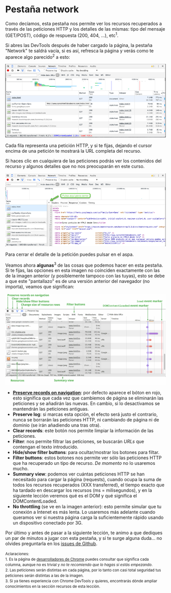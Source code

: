 # Pestaña network

Como decíamos, esta pestaña nos permite ver los recursos recuperados a través de las peticiones HTTP y los detalles de las mismas: tipo del mensaje (GET/POST), código de respuesta (200, 404, ...), etc<sup>1</sup>.

Si abres las DevTools después de haber cargado la página, la pestaña "Network" te saldrá vacía, si es así, refresca la página y verás como te aparece algo parecido<sup>2</sup> a esto:

[![](../images/pestana_network.png)](../images/pestana_network.png)

Cada fila representa una petición HTTP, y si te fijas, dejando el cursor encima de una petición te mostrará la URL completa del recurso.

Si haces clic en cualquiera de las peticiones podrás ver los contenidos del recurso y algunos detalles que no nos preocuparán en este curso.

[![](../images/cerrar_respuesta_red.png)](../images/cerrar_respuesta_red.png)

Para cerrar el detalle de la petición puedes pulsar en el aspa.

Veamos ahora **algunas**<sup>3</sup> de las cosas que podemos hacer en esta pestaña. Si te fijas, las opciones en esta imagen no coinciden exactamente con las de la imagen anterior (y posiblemente tampoco con las tuyas), esto se debe a que este "pantallazo" es de una versión anterior del navegador (no importa), veamos que significan:

[![](../images/network-panel.png)](../images/network-panel.png)

* **[Preserve records on navigation](https://developer.chrome.com/devtools/docs/network#preserving-the-network-log-upon-navigation)**: por defecto aparece el bóton en rojo, esto significa que cada vez que cambiemos de página se eliminarán las peticiones y se añadirán las nuevas. En cambio, si lo desactivamos se mantendrán las peticiones antiguas.
* **Preserve log**: si marcas esta opción, el efecto será justo el contrario, nunca se borrarán las peticiones HTTP, ni cambiando de página ni de dominio (se irán añadiendo una tras otra).
* **Clear records**: este botón nos permite limpiar la información de las peticiones.
* **Filter**: nos permite filtrar las peticiones, se buscarán *URLs* que contengan el texto introducido.
* **Hide/show filter buttons**: para ocultar/mostrar los botones para filtar.
* **Filter buttons**: estos botones nos permite ver sólo las peticiones HTTP que ha recuperado un tipo de recurso. *De momento* no lo usaremos mucho.
* **Summary view**: podemos ver cuántas peticiones HTTP se han necesitado para cargar la página (requests), cuando ocupa la suma de todos los recursos recuperados (XXX transferred), el tiempo exacto que ha tardado en descargar los recursos (ms = milisegundos), y en la siguiente lección veremos qué es el DOM y qué significa el DOMContentLoaded.
* **No throttling** (se ve en la imagen anterior): esto permite simular que tu conexión a Intenet es más lenta. Lo usaremos más adelante cuando queramos ver si nuestra página carga la suficientemente rápido usando un dispositivo conectado por 3G.

Por último y antes de pasar a la siguiente lección, te animo a que dediques un par de minutos a jugar con esta pestaña, y si te surge alguna duda... no olvides preguntarla en los [issues de Github](https://github.com/hhkaos/cursohtml5desdecero/issues).

<small>Aclaraciones:</small><br>
<small>1. Es la página de [desarrolladores de Chrome](https://developer.chrome.com/devtools/docs/network#preserving-the-network-log-upon-navigation) puedes consultar que significa cada columna, aunque no es trivial y *no te recomiendo que lo hagas si estás empezando*.</small><br>
<small>2. Las peticiones serán distintas en cada página, por lo tanto con casi total seguridad tus peticiones serán distintas a las de la imagen.</small><br>
<small>3. Si ya tienes experiencia con Chrome DevTools y quieres, encontrarás dónde ampliar conocimientos en la sección recursos de esta lección.</small>